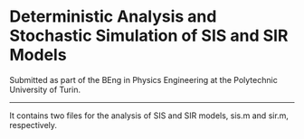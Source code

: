 # Deterministic Analysis and Stochastic Simulation of SIS and SIR Models

Submitted as part of the BEng in Physics Engineering at the Polytechnic University of Turin.

--------------------------

It contains two files for the analysis of SIS and SIR models, sis.m and sir.m, respectively.
